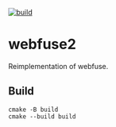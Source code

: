 [![build](https://github.com/falk-werner/webfuse/actions/workflows/build.yml/badge.svg)](https://github.com/falk-werner/webfuse/actions/workflows/build.yml)

# webfuse2

Reimplementation of webfuse.

## Build

````
cmake -B build
cmake --build build
````